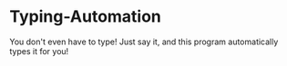 # Typing-Automation
You don't even have to type! Just say it, and this program automatically types it for you!
